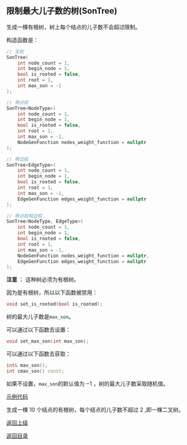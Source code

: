 ## 限制最大儿子数的树(SonTree)

生成一棵有根树，树上每个结点的儿子数不会超过限制。

构造函数是：
```cpp
// 无权
SonTree(
    int node_count = 1, 
    int begin_node = 1, 
    bool is_rooted = false, 
    int root = 1, 
    int max_son = -1
);

// 带点权
SonTree<NodeType>(
    int node_count = 1, 
    int begin_node = 1, 
    bool is_rooted = false, 
    int root = 1, 
    int max_son = -1,
    NodeGenFunction nodes_weight_function = nullptr
);

// 带边权
SonTree<EdgeType>(
    int node_count = 1, 
    int begin_node = 1, 
    bool is_rooted = false, 
    int root = 1, 
    int max_son = -1,
    EdgeGenFunction edges_weight_function = nullptr
);

// 带点权和边权
SonTree<NodeType, EdgeType>(
    int node_count = 1, 
    int begin_node = 1, 
    bool is_rooted = false, 
    int root = 1, 
    int max_son = -1,
    NodeGenFunction nodes_weight_function = nullptr,
    EdgeGenFunction edges_weight_function = nullptr
);
```

**注意** ： 这种树必须为有根树。

因为是有根树，所以以下函数被禁用：

```cpp
void set_is_rooted(bool is_rooted);
```

树的最大儿子数是`max_son`。

可以通过以下函数去设置：

```cpp
void set_max_son(int max_son);
```

可以通过以下函数去获取：

```cpp
int& max_son();
int cmax_son() const;
```

如果不设置，`max_son`的默认值为 $-1$ ，树的最大儿子数采取随机值。

[示例代码](../../../examples/son_tree.cpp)

生成一棵 $10$ 个结点的有根树，每个结点的儿子数不超过 $2$ ,即一棵二叉树。

[返回上级](./summary.md)

[返回目录](../../home.md)